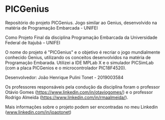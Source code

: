 # PICGenius
Repositório do projeto PICGenius. Jogo similar ao Genius, desenvolvido na matéria de Programação Embarcada - UNIFEI

Como Projeto Final da disciplina Programação Embarcada da Universidade Federal de Itajubá – UNIFEI

O nome do projeto é "PICGenius" e o objetivo é recriar o jogo mundialmente conhecido Genius, utilizando os conceitos desenvolvidos na matéria de Programação Embarada. Utilizei a IDE MPLab X e o simulador PICSimLab (com a placa PICGenios e o microcontrolador PIC18F4520).

Desenvolvedor: João Henrique Pulini Tonet - 2019003584

Os professores responsáveis pela condução da disciplina foram o professor Otávio Gomes (https://www.linkedin.com/in/otaviogomes/) e o professor Rodrigo Almeida (https://www.linkedin.com/in/rmaalmeida/).

Mais informações sobre o projeto podem ser encontradas no meu Linkedin (www.linkedin.com/in/joaotonet)
